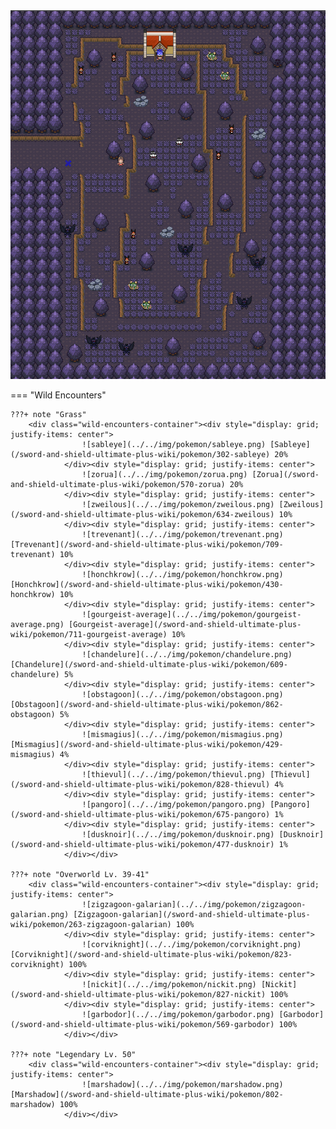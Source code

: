 <img src="../../img/routes/Wild Area 8 (Spooky).png" alt="Wild Area 8 (Spooky)"/>

=== "Wild Encounters"


	???+ note "Grass"
		<div class="wild-encounters-container"><div style="display: grid; justify-items: center">
                    ![sableye](../../img/pokemon/sableye.png) [Sableye](/sword-and-shield-ultimate-plus-wiki/pokemon/302-sableye) 20%
                </div><div style="display: grid; justify-items: center">
                    ![zorua](../../img/pokemon/zorua.png) [Zorua](/sword-and-shield-ultimate-plus-wiki/pokemon/570-zorua) 20%
                </div><div style="display: grid; justify-items: center">
                    ![zweilous](../../img/pokemon/zweilous.png) [Zweilous](/sword-and-shield-ultimate-plus-wiki/pokemon/634-zweilous) 10%
                </div><div style="display: grid; justify-items: center">
                    ![trevenant](../../img/pokemon/trevenant.png) [Trevenant](/sword-and-shield-ultimate-plus-wiki/pokemon/709-trevenant) 10%
                </div><div style="display: grid; justify-items: center">
                    ![honchkrow](../../img/pokemon/honchkrow.png) [Honchkrow](/sword-and-shield-ultimate-plus-wiki/pokemon/430-honchkrow) 10%
                </div><div style="display: grid; justify-items: center">
                    ![gourgeist-average](../../img/pokemon/gourgeist-average.png) [Gourgeist-average](/sword-and-shield-ultimate-plus-wiki/pokemon/711-gourgeist-average) 10%
                </div><div style="display: grid; justify-items: center">
                    ![chandelure](../../img/pokemon/chandelure.png) [Chandelure](/sword-and-shield-ultimate-plus-wiki/pokemon/609-chandelure) 5%
                </div><div style="display: grid; justify-items: center">
                    ![obstagoon](../../img/pokemon/obstagoon.png) [Obstagoon](/sword-and-shield-ultimate-plus-wiki/pokemon/862-obstagoon) 5%
                </div><div style="display: grid; justify-items: center">
                    ![mismagius](../../img/pokemon/mismagius.png) [Mismagius](/sword-and-shield-ultimate-plus-wiki/pokemon/429-mismagius) 4%
                </div><div style="display: grid; justify-items: center">
                    ![thievul](../../img/pokemon/thievul.png) [Thievul](/sword-and-shield-ultimate-plus-wiki/pokemon/828-thievul) 4%
                </div><div style="display: grid; justify-items: center">
                    ![pangoro](../../img/pokemon/pangoro.png) [Pangoro](/sword-and-shield-ultimate-plus-wiki/pokemon/675-pangoro) 1%
                </div><div style="display: grid; justify-items: center">
                    ![dusknoir](../../img/pokemon/dusknoir.png) [Dusknoir](/sword-and-shield-ultimate-plus-wiki/pokemon/477-dusknoir) 1%
                </div></div>

	???+ note "Overworld Lv. 39-41"
		<div class="wild-encounters-container"><div style="display: grid; justify-items: center">
                    ![zigzagoon-galarian](../../img/pokemon/zigzagoon-galarian.png) [Zigzagoon-galarian](/sword-and-shield-ultimate-plus-wiki/pokemon/263-zigzagoon-galarian) 100%
                </div><div style="display: grid; justify-items: center">
                    ![corviknight](../../img/pokemon/corviknight.png) [Corviknight](/sword-and-shield-ultimate-plus-wiki/pokemon/823-corviknight) 100%
                </div><div style="display: grid; justify-items: center">
                    ![nickit](../../img/pokemon/nickit.png) [Nickit](/sword-and-shield-ultimate-plus-wiki/pokemon/827-nickit) 100%
                </div><div style="display: grid; justify-items: center">
                    ![garbodor](../../img/pokemon/garbodor.png) [Garbodor](/sword-and-shield-ultimate-plus-wiki/pokemon/569-garbodor) 100%
                </div></div>

	???+ note "Legendary Lv. 50"
		<div class="wild-encounters-container"><div style="display: grid; justify-items: center">
                    ![marshadow](../../img/pokemon/marshadow.png) [Marshadow](/sword-and-shield-ultimate-plus-wiki/pokemon/802-marshadow) 100%
                </div></div>



